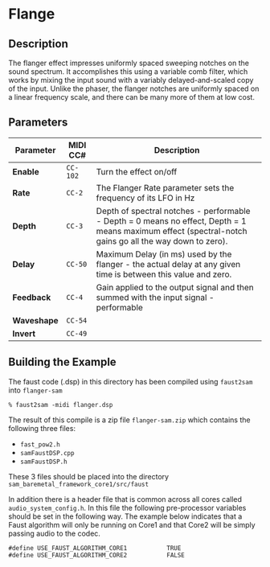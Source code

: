 # Flange

## Description

The flanger effect impresses uniformly spaced sweeping notches on the sound spectrum. It accomplishes this using a variable comb filter, which works by mixing the input sound with a variably delayed-and-scaled copy of the input. Unlike the phaser, the flanger notches are uniformly spaced on a linear frequency scale, and there can be many more of them at low cost.

## Parameters

Parameter     | MIDI CC# | Description
--------------|----------|---------------------------------------------------------------------------------------------------------------------------------------------------------
**Enable**    | `CC-102` | Turn the effect on/off
**Rate**      | `CC-2`   | The Flanger Rate parameter sets the frequency of its LFO in Hz
**Depth**     | `CC-3`   | Depth of spectral notches - performable - Depth = 0 means no effect, Depth = 1 means maximum effect (spectral-notch gains go all the way down to zero).
**Delay**     | `CC-50`  | Maximum Delay (in ms) used by the flanger - the actual delay at any given time is between this value and zero.
**Feedback**  | `CC-4`   | Gain applied to the output signal and then summed with the input signal - performable
**Waveshape** | `CC-54`  |
**Invert**    | `CC-49`  |

## Building the Example

The faust code (.dsp) in this directory has been compiled using `faust2sam` into `flanger-sam`

```
% faust2sam -midi flanger.dsp
```

The result of this compile is a zip file `flanger-sam.zip` which contains the following three files:

  - `fast_pow2.h`
  - `samFaustDSP.cpp`
  - `samFaustDSP.h`

These 3 files should be placed into the directory `sam_baremetal_framework_core1/src/faust`

In addition there is a header file that is common across all cores called `audio_system_config.h`. In this file the following pre-processor variables should be set in the following way. The example below indicates that a Faust algorithm will only be running on Core1 and that Core2 will be simply passing audio to the codec. 

```
#define USE_FAUST_ALGORITHM_CORE1           TRUE
#define USE_FAUST_ALGORITHM_CORE2           FALSE
```
